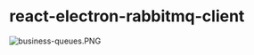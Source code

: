 # react-electron-rabbitmq-client
<img src="/caglayanburak/react-electron-rabbitmq-client/blob/master/electron-react-boilerplate/business-queues.PNG?raw=true" alt="business-queues.PNG">
